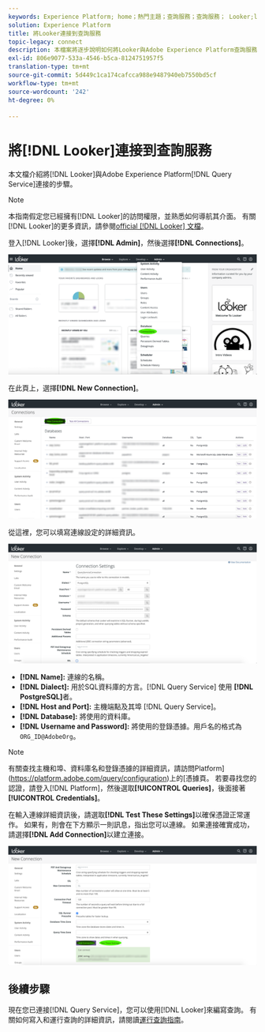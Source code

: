 ```yaml
---
keywords: Experience Platform; home；熱門主題；查詢服務；查詢服務； Looker;looker；連接到查詢服務；
solution: Experience Platform
title: 將Looker連接到查詢服務
topic-legacy: connect
description: 本檔案將逐步說明如何將Looker與Adobe Experience Platform查詢服務連接。
exl-id: 806e9077-533a-4546-b5ca-8124751957f5
translation-type: tm+mt
source-git-commit: 5d449c1ca174cafcca988e9487940eb7550bd5cf
workflow-type: tm+mt
source-wordcount: '242'
ht-degree: 0%

---
```


# 將[!DNL Looker]連接到查詢服務

本文檔介紹將[!DNL Looker]與Adobe Experience Platform[!DNL Query Service]連接的步驟。

>[!NOTE]
>
> 本指南假定您已經擁有[!DNL Looker]的訪問權限，並熟悉如何導航其介面。 有關[!DNL Looker]的更多資訊，請參閱[official [!DNL Looker] 文檔](https://docs.looker.com/)。

登入[!DNL Looker]後，選擇&#x200B;**[!DNL Admin]**，然後選擇&#x200B;**[!DNL Connections]**。

![](../images/clients/looker/click-admin-connections.png)

在此頁上，選擇&#x200B;**[!DNL New Connection]**。

![](../images/clients/looker/click-new-connection.png)

從這裡，您可以填寫連線設定的詳細資訊。

![](../images/clients/looker/new-connection.png)

- **[!DNL Name]:** 連線的名稱。
- **[!DNL Dialect]:** 用於SQL資料庫的方言。[!DNL Query Service] 使用 **[!DNL PostgreSQL]**&#x200B;者。
- **[!DNL Host and Port]:** 主機端點及其埠 [!DNL Query Service]。
- **[!DNL Database]:** 將使用的資料庫。
- **[!DNL Username and Password]:** 將使用的登錄憑據。用戶名的格式為`ORG_ID@AdobeOrg`。

>[!NOTE]
>
>有關查找主機和埠、資料庫名和登錄憑據的詳細資訊，請訪問Platform](https://platform.adobe.com/query/configuration)上的[憑據頁。 若要尋找您的認證，請登入[!DNL Platform]，然後選取&#x200B;**[!UICONTROL Queries]**，後面接著&#x200B;**[!UICONTROL Credentials]**。

在輸入連線詳細資訊後，請選取&#x200B;**[!DNL Test These Settings]**&#x200B;以確保憑證正常運作。 如果有，則會在下方顯示一則訊息，指出您可以連線。 如果連接確實成功，請選擇&#x200B;**[!DNL Add Connection]**&#x200B;以建立連接。

![](../images/clients/looker/click-test-connection.png)

## 後續步驟

現在您已連接[!DNL Query Service]，您可以使用[!DNL Looker]來編寫查詢。 有關如何寫入和運行查詢的詳細資訊，請閱讀[運行查詢指南](../best-practices/writing-queries.md)。

